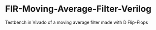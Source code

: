 # FIR-Moving-Average-Filter-Verilog
Testbench in Vivado of a moving average filter made with D Flip-Flops
